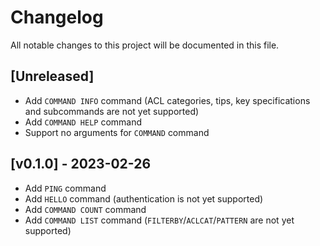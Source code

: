 # Changelog

All notable changes to this project will be documented in this file.

## [Unreleased]

- Add `COMMAND INFO` command (ACL categories, tips, key specifications and subcommands are not yet supported)
- Add `COMMAND HELP` command
- Support no arguments for `COMMAND` command

## [v0.1.0] - 2023-02-26

- Add `PING` command
- Add `HELLO` command (authentication is not yet supported)
- Add `COMMAND COUNT` command
- Add `COMMAND LIST` command (`FILTERBY`/`ACLCAT`/`PATTERN` are not yet supported)
